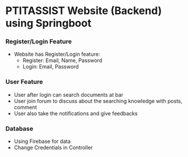 # **PTITASSIST Website (Backend) using Springboot**

### Register/Login Feature
- Website has Register/Login feature:
    - Register: Email, Name, Password
    - Login: Email, Password
### User Feature
- User after login can search documents at bar
- User join forum to discuss about the searching knowledge with posts, comment
- User also take the notifications and give feedbacks
### Database
- Using Firebase for data
- Change Credentials in Controller
